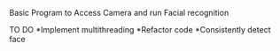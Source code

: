 Basic Program to Access Camera and run Facial recognition

TO DO
*Implement multithreading 
*Refactor code
*Consistently detect face